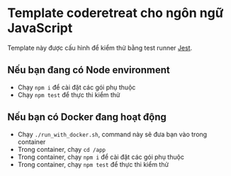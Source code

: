 # Template coderetreat cho ngôn ngữ JavaScript

Template này được cấu hình để kiểm thử bằng test runner [Jest](https://jestjs.io/).

## Nếu bạn đang có Node environment

* Chạy `npm i` để cài đặt các gói phụ thuộc
* Chạy `npm test` để thực thi kiểm thử

## Nếu bạn có Docker đang hoạt động

* Chạy `./run_with_docker.sh`, command này sẽ đưa bạn vào trong container
* Trong container, chạy `cd /app`
* Trong container, chạy `npm i` để cài đặt các gói phụ thuộc
* Trong container, chạy `npm test` để thực thi kiểm thử
